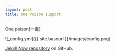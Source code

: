 ```yaml
---
layout: post
title: One Poison support
---
```


One poison[一毒]

![_config.yml]({{ site.baseurl }}/images/config.png)

[Jekyll Now repository](https://github.com/barryclark/jekyll-now) on GitHub.
